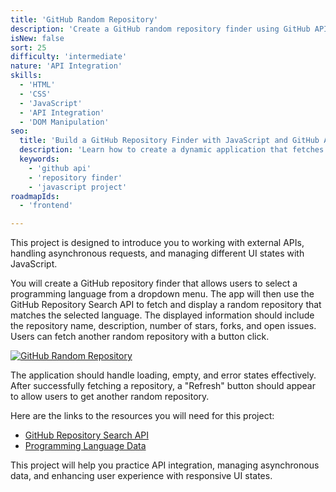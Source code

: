 ```yaml
---
title: 'GitHub Random Repository'  
description: 'Create a GitHub random repository finder using GitHub API.'  
isNew: false  
sort: 25  
difficulty: 'intermediate'  
nature: 'API Integration'  
skills:  
  - 'HTML'  
  - 'CSS'  
  - 'JavaScript'  
  - 'API Integration'  
  - 'DOM Manipulation'  
seo:  
  title: 'Build a GitHub Repository Finder with JavaScript and GitHub API'  
  description: 'Learn how to create a dynamic application that fetches random GitHub repositories based on a chosen language and displays key information like stars, forks, and issues.'  
  keywords:  
    - 'github api'
    - 'repository finder'
    - 'javascript project'  
roadmapIds:  
  - 'frontend'  

---
```


This project is designed to introduce you to working with external APIs, handling asynchronous requests, and managing different UI states with JavaScript.

You will create a GitHub repository finder that allows users to select a programming language from a dropdown menu. The app will then use the GitHub Repository Search API to fetch and display a random repository that matches the selected language. The displayed information should include the repository name, description, number of stars, forks, and open issues. Users can fetch another random repository with a button click.

[![GitHub Random Repository](https://assets.roadmap.sh/guest/github-repo-finder-n2qz4.png)](https://assets.roadmap.sh/guest/github-repo-finder-n2qz4.png)

The application should handle loading, empty, and error states effectively. After successfully fetching a repository, a "Refresh" button should appear to allow users to get another random repository.

Here are the links to the resources you will need for this project:

- [GitHub Repository Search API](https://docs.github.com/en/rest/reference/search#search-repositories)
- [Programming Language Data](https://raw.githubusercontent.com/kamranahmedse/githunt/master/src/components/filters/language-filter/languages.json)

This project will help you practice API integration, managing asynchronous data, and enhancing user experience with responsive UI states.